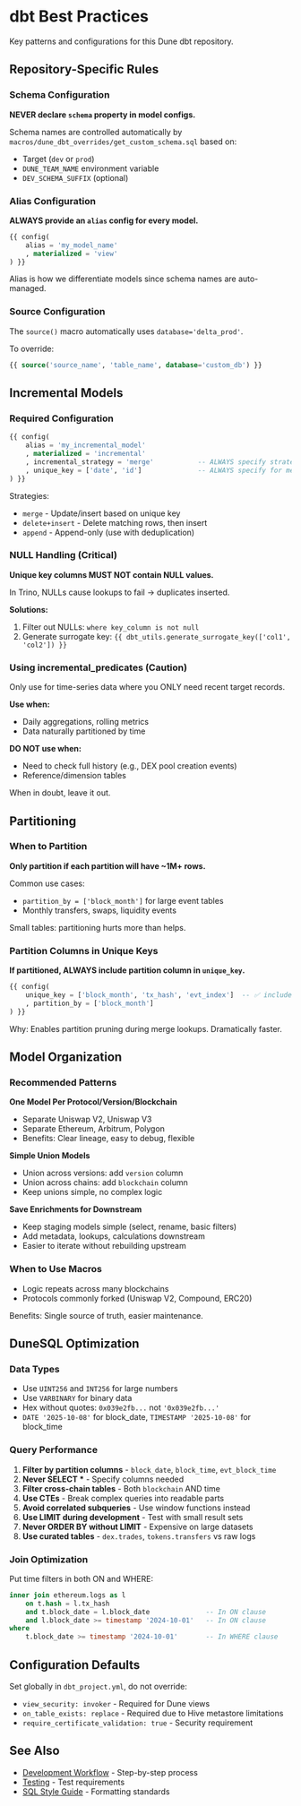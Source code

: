 # dbt Best Practices

Key patterns and configurations for this Dune dbt repository.

## Repository-Specific Rules

### Schema Configuration

**NEVER declare `schema` property in model configs.**

Schema names are controlled automatically by `macros/dune_dbt_overrides/get_custom_schema.sql` based on:
- Target (`dev` or `prod`)
- `DUNE_TEAM_NAME` environment variable
- `DEV_SCHEMA_SUFFIX` (optional)

### Alias Configuration

**ALWAYS provide an `alias` config for every model.**

```sql
{{ config(
    alias = 'my_model_name'
    , materialized = 'view'
) }}
```

Alias is how we differentiate models since schema names are auto-managed.

### Source Configuration

The `source()` macro automatically uses `database='delta_prod'`.

To override:
```sql
{{ source('source_name', 'table_name', database='custom_db') }}
```

## Incremental Models

### Required Configuration

```sql
{{ config(
    alias = 'my_incremental_model'
    , materialized = 'incremental'
    , incremental_strategy = 'merge'           -- ALWAYS specify strategy
    , unique_key = ['date', 'id']              -- ALWAYS specify for merge/delete+insert
) }}
```

Strategies:
- `merge` - Update/insert based on unique key
- `delete+insert` - Delete matching rows, then insert
- `append` - Append-only (use with deduplication)

### NULL Handling (Critical)

**Unique key columns MUST NOT contain NULL values.**

In Trino, NULLs cause lookups to fail → duplicates inserted.

**Solutions:**
1. Filter out NULLs: `where key_column is not null`
2. Generate surrogate key: `{{ dbt_utils.generate_surrogate_key(['col1', 'col2']) }}`

### Using incremental_predicates (Caution)

Only use for time-series data where you ONLY need recent target records.

**Use when:**
- Daily aggregations, rolling metrics
- Data naturally partitioned by time

**DO NOT use when:**
- Need to check full history (e.g., DEX pool creation events)
- Reference/dimension tables

When in doubt, leave it out.

## Partitioning

### When to Partition

**Only partition if each partition will have ~1M+ rows.**

Common use cases:
- `partition_by = ['block_month']` for large event tables
- Monthly transfers, swaps, liquidity events

Small tables: partitioning hurts more than helps.

### Partition Columns in Unique Keys

**If partitioned, ALWAYS include partition column in `unique_key`.**

```sql
{{ config(
    unique_key = ['block_month', 'tx_hash', 'evt_index']  -- ✅ includes partition column
    , partition_by = ['block_month']
) }}
```

Why: Enables partition pruning during merge lookups. Dramatically faster.

## Model Organization

### Recommended Patterns

**One Model Per Protocol/Version/Blockchain**
- Separate Uniswap V2, Uniswap V3
- Separate Ethereum, Arbitrum, Polygon
- Benefits: Clear lineage, easy to debug, flexible

**Simple Union Models**
- Union across versions: add `version` column
- Union across chains: add `blockchain` column
- Keep unions simple, no complex logic

**Save Enrichments for Downstream**
- Keep staging models simple (select, rename, basic filters)
- Add metadata, lookups, calculations downstream
- Easier to iterate without rebuilding upstream

### When to Use Macros

- Logic repeats across many blockchains
- Protocols commonly forked (Uniswap V2, Compound, ERC20)

Benefits: Single source of truth, easier maintenance.

## DuneSQL Optimization

### Data Types

- Use `UINT256` and `INT256` for large numbers
- Use `VARBINARY` for binary data
- Hex without quotes: `0x039e2fb...` not `'0x039e2fb...'`
- `DATE '2025-10-08'` for block_date, `TIMESTAMP '2025-10-08'` for block_time

### Query Performance

1. **Filter by partition columns** - `block_date`, `block_time`, `evt_block_time`
2. **Never SELECT \*** - Specify columns needed
3. **Filter cross-chain tables** - Both `blockchain` AND time
4. **Use CTEs** - Break complex queries into readable parts
5. **Avoid correlated subqueries** - Use window functions instead
6. **Use LIMIT during development** - Test with small result sets
7. **Never ORDER BY without LIMIT** - Expensive on large datasets
8. **Use curated tables** - `dex.trades`, `tokens.transfers` vs raw logs

### Join Optimization

Put time filters in both ON and WHERE:
```sql
inner join ethereum.logs as l
	on t.hash = l.tx_hash
	and t.block_date = l.block_date              -- In ON clause
	and l.block_date >= timestamp '2024-10-01'   -- In ON clause
where
	t.block_date >= timestamp '2024-10-01'       -- In WHERE clause
```

## Configuration Defaults

Set globally in `dbt_project.yml`, do not override:
- `view_security: invoker` - Required for Dune views
- `on_table_exists: replace` - Required due to Hive metastore limitations
- `require_certificate_validation: true` - Security requirement

## See Also

- [Development Workflow](development-workflow.md) - Step-by-step process
- [Testing](testing.md) - Test requirements
- [SQL Style Guide](sql-style-guide.md) - Formatting standards

